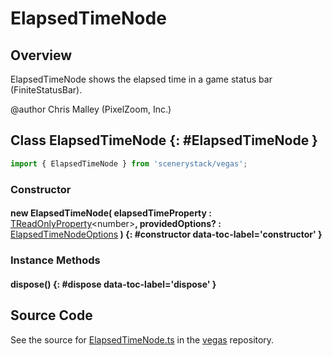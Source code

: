 # ElapsedTimeNode

## Overview

ElapsedTimeNode shows the elapsed time in a game status bar (FiniteStatusBar).

@author Chris Malley (PixelZoom, Inc.)

## Class ElapsedTimeNode {: #ElapsedTimeNode }


```js
import { ElapsedTimeNode } from 'scenerystack/vegas';
```
### Constructor

#### new ElapsedTimeNode( elapsedTimeProperty : <span style="font-weight: 400;">[TReadOnlyProperty](../axon/TReadOnlyProperty.md)&lt;<span style="color: hsla(calc(var(--md-hue) + 180deg),80%,40%,1);">number</span>&gt;</span>, providedOptions? : <span style="font-weight: 400;">[ElapsedTimeNodeOptions](../vegas/ElapsedTimeNode.md#ElapsedTimeNodeOptions)</span> ) {: #constructor data-toc-label='constructor' }

### Instance Methods

#### dispose() {: #dispose data-toc-label='dispose' }



## Source Code

See the source for [ElapsedTimeNode.ts](https://github.com/phetsims/vegas/blob/main/js/ElapsedTimeNode.ts) in the [vegas](https://github.com/phetsims/vegas) repository.
